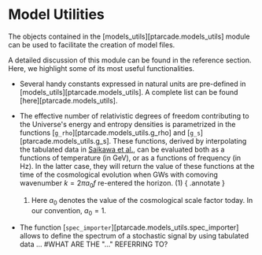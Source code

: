 # Model Utilities

The objects contained in the [models_utils][ptarcade.models_utils]
module can be used to facilitate the creation of model files.

A detailed discussion of this module can be found in the 
reference section. Here, we highlight some of its most useful functionalities.

* Several handy constants expressed in natural units are 
pre-defined in [models_utils][ptarcade.models_utils]. A complete list can be found 
[here][ptarcade.models_utils].

* The effective number of relativistic degrees of freedom contributing to 
the Universe's energy and entropy densities is parametrized in the functions
[`g_rho`][ptarcade.models_utils.g_rho] and 
[`g_s`][ptarcade.models_utils.g_s]. These functions, derived by 
interpolating the tabulated data in [Saikawa et al.][gs], can be evaluated both as a functions of 
temperature (in GeV), or as a functions of frequency (in Hz). In the latter case, they 
will return the value of these functions at the time of the cosmological 
evolution when GWs with comoving wavenumber $k=2\pi a_0 f$ re-entered the 
horizon. (1)
{ .annotate }

    1.  Here $a_0$ denotes the value of the cosmological scale factor today. 
In our convention, $a_0=1$.

* The function [`spec_importer`][ptarcade.models_utils.spec_importer] allows 
to define the spectrum of a stochastic signal by using tabulated data ... #WHAT ARE THE "..." REFERRING TO?

[gs]: https://arxiv.org/abs/2005.03544